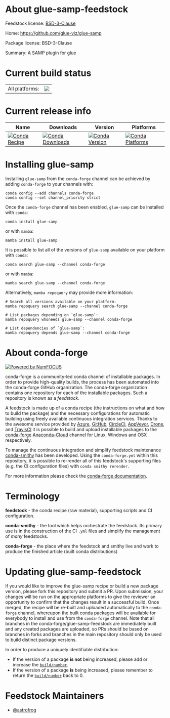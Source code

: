 About glue-samp-feedstock
=========================

Feedstock license: [BSD-3-Clause](https://github.com/conda-forge/glue-samp-feedstock/blob/main/LICENSE.txt)

Home: https://github.com/glue-viz/glue-samp

Package license: BSD-3-Clause

Summary: A SAMP plugin for glue

Current build status
====================


<table><tr><td>All platforms:</td>
    <td>
      <a href="https://dev.azure.com/conda-forge/feedstock-builds/_build/latest?definitionId=20157&branchName=main">
        <img src="https://dev.azure.com/conda-forge/feedstock-builds/_apis/build/status/glue-samp-feedstock?branchName=main">
      </a>
    </td>
  </tr>
</table>

Current release info
====================

| Name | Downloads | Version | Platforms |
| --- | --- | --- | --- |
| [![Conda Recipe](https://img.shields.io/badge/recipe-glue--samp-green.svg)](https://anaconda.org/conda-forge/glue-samp) | [![Conda Downloads](https://img.shields.io/conda/dn/conda-forge/glue-samp.svg)](https://anaconda.org/conda-forge/glue-samp) | [![Conda Version](https://img.shields.io/conda/vn/conda-forge/glue-samp.svg)](https://anaconda.org/conda-forge/glue-samp) | [![Conda Platforms](https://img.shields.io/conda/pn/conda-forge/glue-samp.svg)](https://anaconda.org/conda-forge/glue-samp) |

Installing glue-samp
====================

Installing `glue-samp` from the `conda-forge` channel can be achieved by adding `conda-forge` to your channels with:

```
conda config --add channels conda-forge
conda config --set channel_priority strict
```

Once the `conda-forge` channel has been enabled, `glue-samp` can be installed with `conda`:

```
conda install glue-samp
```

or with `mamba`:

```
mamba install glue-samp
```

It is possible to list all of the versions of `glue-samp` available on your platform with `conda`:

```
conda search glue-samp --channel conda-forge
```

or with `mamba`:

```
mamba search glue-samp --channel conda-forge
```

Alternatively, `mamba repoquery` may provide more information:

```
# Search all versions available on your platform:
mamba repoquery search glue-samp --channel conda-forge

# List packages depending on `glue-samp`:
mamba repoquery whoneeds glue-samp --channel conda-forge

# List dependencies of `glue-samp`:
mamba repoquery depends glue-samp --channel conda-forge
```


About conda-forge
=================

[![Powered by
NumFOCUS](https://img.shields.io/badge/powered%20by-NumFOCUS-orange.svg?style=flat&colorA=E1523D&colorB=007D8A)](https://numfocus.org)

conda-forge is a community-led conda channel of installable packages.
In order to provide high-quality builds, the process has been automated into the
conda-forge GitHub organization. The conda-forge organization contains one repository
for each of the installable packages. Such a repository is known as a *feedstock*.

A feedstock is made up of a conda recipe (the instructions on what and how to build
the package) and the necessary configurations for automatic building using freely
available continuous integration services. Thanks to the awesome service provided by
[Azure](https://azure.microsoft.com/en-us/services/devops/), [GitHub](https://github.com/),
[CircleCI](https://circleci.com/), [AppVeyor](https://www.appveyor.com/),
[Drone](https://cloud.drone.io/welcome), and [TravisCI](https://travis-ci.com/)
it is possible to build and upload installable packages to the
[conda-forge](https://anaconda.org/conda-forge) [Anaconda-Cloud](https://anaconda.org/)
channel for Linux, Windows and OSX respectively.

To manage the continuous integration and simplify feedstock maintenance
[conda-smithy](https://github.com/conda-forge/conda-smithy) has been developed.
Using the ``conda-forge.yml`` within this repository, it is possible to re-render all of
this feedstock's supporting files (e.g. the CI configuration files) with ``conda smithy rerender``.

For more information please check the [conda-forge documentation](https://conda-forge.org/docs/).

Terminology
===========

**feedstock** - the conda recipe (raw material), supporting scripts and CI configuration.

**conda-smithy** - the tool which helps orchestrate the feedstock.
                   Its primary use is in the construction of the CI ``.yml`` files
                   and simplify the management of *many* feedstocks.

**conda-forge** - the place where the feedstock and smithy live and work to
                  produce the finished article (built conda distributions)


Updating glue-samp-feedstock
============================

If you would like to improve the glue-samp recipe or build a new
package version, please fork this repository and submit a PR. Upon submission,
your changes will be run on the appropriate platforms to give the reviewer an
opportunity to confirm that the changes result in a successful build. Once
merged, the recipe will be re-built and uploaded automatically to the
`conda-forge` channel, whereupon the built conda packages will be available for
everybody to install and use from the `conda-forge` channel.
Note that all branches in the conda-forge/glue-samp-feedstock are
immediately built and any created packages are uploaded, so PRs should be based
on branches in forks and branches in the main repository should only be used to
build distinct package versions.

In order to produce a uniquely identifiable distribution:
 * If the version of a package **is not** being increased, please add or increase
   the [``build/number``](https://docs.conda.io/projects/conda-build/en/latest/resources/define-metadata.html#build-number-and-string).
 * If the version of a package **is** being increased, please remember to return
   the [``build/number``](https://docs.conda.io/projects/conda-build/en/latest/resources/define-metadata.html#build-number-and-string)
   back to 0.

Feedstock Maintainers
=====================

* [@astrofrog](https://github.com/astrofrog/)

